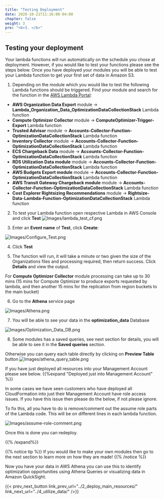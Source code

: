 ```yaml
---
title: "Testing Deployment"
date: 2020-10-21T11:16:08-04:00
chapter: false
weight: 3
pre: "<b>3. </b>"
---
```


## Testing your deployment 

Your lambda functions will run automatically on the schedule you chose at deployment. However, if you would like to test your functions please see the steps below. 
Once you have deployed your modules you will be able to test your Lambda function to get your first set of data in Amazon S3. 

1. Depending on the module which you would like to test the following Lambda functions should be triggered. Find your module and search for the function in the [AWS Lambda Portal](console.aws.amazon.com/lambda/home):
- **AWS Organization Data Export** module -> **Lambda_Organization_Data_OptimizationDataCollectionStack** Lambda function
- **Compute Optimizer Collector** module -> **ComputeOptimizer-Trigger-Export** Lambda function
- **Trusted Advisor** module -> **Accounts-Collector-Function-OptimizationDataCollectionStack** Lambda function
- **Inventory Collector** module -> **Accounts-Collector-Function-OptimizationDataCollectionStack** Lambda function
- **ECS Chargeback Data** module -> **Accounts-Collector-Function-OptimizationDataCollectionStack** Lambda function
- **RDS Utilization Data module** module -> **Accounts-Collector-Function-OptimizationDataCollectionStack** Lambda function
- **AWS Budgets Export module** module -> **Accounts-Collector-Function-OptimizationDataCollectionStack** Lambda function
- **AWS Transit Gateway Chargeback module** module -> **Accounts-Collector-Function-OptimizationDataCollectionStack** Lambda function
- **Cost Explorer Rightsizing Recommendations** module -> **Rightsize-Data-Lambda-Function-OptimizationDataCollectionStack** Lambda function


2. To test your Lambda function open respective Lambda in AWS Console and click **Test**
![Images/lambda_test_cf.png](/Cost/300_Optimization_Data_Collection/Images/lambda_test_cf.png) 

3. Enter an **Event name** of **Test**, click **Create**:

![Images/Configure_Test.png](/Cost/300_Organization_Data_CUR_Connection/Images/Configure_Test.png)

4.	Click **Test**

5. The function will run, it will take a minute or two given the size of the Organizations files and processing required, then return success. Click **Details** and view the output. 

For **Compute Optimizer Collector** module processing can take up to 30 mins (15 mins for Compute Optimizer to produce exports requested by lambda, and then another 15 mins for the replication from region buckets to the main bucket)

6. Go to the **Athena** service page

![Images/Athena.png](/Cost/300_Organization_Data_CUR_Connection/Images/Athena.png)

7. You will be able to see your data in the **optimization_data** Database

![Images/Optimization_Data_DB.png](/Cost/300_Optimization_Data_Collection/Images/Optimization_Data_DB.png)

8. Some modules has a saved queries, see next section for details, you will be able to see it in the **Saved queries** section. 

Otherwise you can query each table directly by clicking on **Preview Table** button
![Images/athena_query_table.png](/Cost/300_Optimization_Data_Collection/Images/athena_query_table.png)




If you have just deployed all resources into your Management Account please see below.
{{%expand "Deployed just into Management Account" %}}

In some cases we have seen customers who have deployed all CloudFormation into just their Management Account have role access issues. If you have this issue then please do the below, if not please ignore.

To fix this, all you have to do is remove/comment out the assume role parts of the Lambda code. This will be on different lines in each lambda function. 

![Images/assume-role-comment.png](/Cost/300_Optimization_Data_Collection/Images/assume-role-comment.png)

Once this is done you can redeploy.

{{% /expand%}}



{{% notice tip %}}
If you would like to make your own modules then go to the next section to learn more on how they are made!
{{% /notice %}}


Now you have your data in AWS Athena you can use this to identify optimization opportunities using Athena Queries or visualizing data in Amazon QuickSight.


{{< prev_next_button link_prev_url="../2_deploy_main_resources/" link_next_url="../4_utilize_data/" />}}
